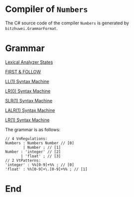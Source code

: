 # Compiler of `Numbers`

The C# source code of the compiler `Numbers` is generated by `bitzhuwei.GrammarFormat`.

# Grammar

[Lexical Analyzer States](doc/LexicalStates.md)

[FIRST & FOLLOW](doc/FIRST-FOLLOW.md)

[LL(1) Syntax Machine](doc/SyntaxMachineLL(1).md)

[LR(0) Syntax Machine](doc/SyntaxMachineLR(0).md)

[SLR(1) Syntax Machine](doc/SyntaxMachineSLR(1).md)

[LALR(1) Syntax Machine](doc/SyntaxMachineLALR(1).md)

[LR(1) Syntax Machine](doc/SyntaxMachineLR(1).md)

The grammar is as follows:

```
// 4 VnRegulations:
Numbers : Numbers Number // [0]
        | Number ; // [1]
Number : 'integer' // [2]
       | 'float' ; // [3]
// 2 VtPatterns:
'integer' : %%[0-9]+%% ; // [0]
'float' : %%[0-9]+\.[0-9]+%% ; // [1]

```

# End

